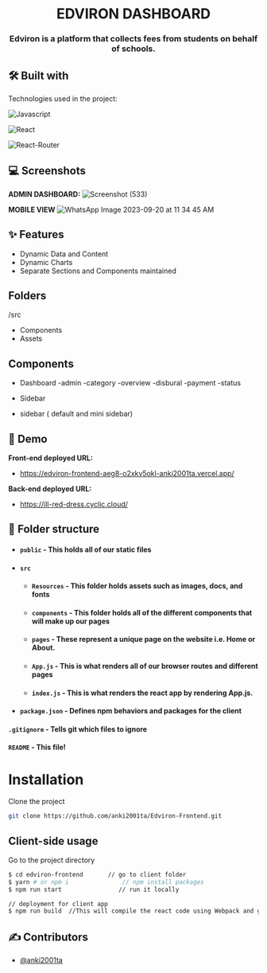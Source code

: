 <h1 align="center" id="title">
EDVIRON DASHBOARD
</h1>

<h3 align="center">Edviron is a platform that collects fees from students on behalf of schools.</h3>



## 🛠 Built with 
Technologies used in the project:

![Javascript](https://img.shields.io/badge/JavaScript-323330?style=for-the-badge&amp;logo=javascript&amp;logoColor=F7DF1E)

![React](https://img.shields.io/badge/React-20232A?style=for-the-badge&amp;logo=react&amp;logoColor=61DAFB)

![React-Router](https://img.shields.io/badge/React_Router-CA4245?style=for-the-badge&amp;logo=react-router&amp;logoColor=white)





## 💻 Screenshots

**ADMIN DASHBOARD:**
![Screenshot (533)](https://github.com/anki2001ta/Edviron-Frontend/assets/107462155/42812158-bc0b-4483-a16b-daef8d6de6cd)

**MOBILE VIEW**
![WhatsApp Image 2023-09-20 at 11 34 45 AM](https://github.com/anki2001ta/Edviron-Frontend/assets/107462155/cf249b5f-cd57-4a7e-9a2b-4350d748fff9)





## ✨ Features 
- Dynamic Data and Content
- Dynamic Charts
- Separate Sections and Components maintained


## Folders
/src
- Components
- Assets

## Components
- Dashboard
  -admin
  -category
  -overview
  -disbural
  -payment
  -status

   
- Sidebar
- sidebar ( default and mini sidebar)
  


## 🚀 Demo

**Front-end deployed URL:**
- https://edviron-frontend-aeg8-o2xkv5okl-anki2001ta.vercel.app/

**Back-end deployed URL:**
- https://ill-red-dress.cyclic.cloud/



##  📁 Folder structure
- #### `public` - This holds all of our static files
- #### `src`
    - #### `Resources` - This folder holds assets such as images, docs, and fonts
    - #### `components` - This folder holds all of the different components that will make up our pages
    - #### `pages` - These represent a unique page on the website i.e. Home or About. 
    - #### `App.js` - This is what renders all of our browser routes and different pages
    - #### `index.js` - This is what renders the react app by rendering App.js.
- #### `package.json` - Defines npm behaviors and packages for the client

#### `.gitignore` - Tells git which files to ignore
#### `README` - This file!

# Installation

Clone the project
```bash
git clone https://github.com/anki2001ta/Edviron-Frontend.git
```
## Client-side usage

Go to the project directory

```bash
$ cd edviron-frontend       // go to client folder
$ yarn # or npm i               // npm install packages
$ npm run start                // run it locally

// deployment for client app
$ npm run build  //This will compile the react code using Webpack and generate a folder called docs in the root level
````  

## ✍ Contributors
- [@anki2001ta](https://github.com/anki2001ta)

##




